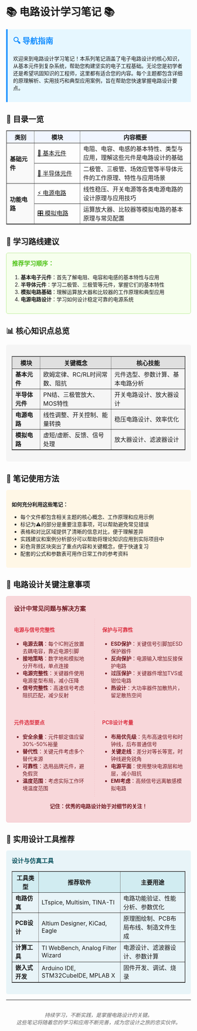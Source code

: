 # 📚 电路设计学习笔记 📚

<div style="background-color: #e6f7ff; border-left: 4px solid #1890ff; padding: 15px; margin-bottom: 20px;">
<h2 style="margin-top: 0; color: #1890ff;">🔍 导航指南</h2>
<p>欢迎来到电路设计学习笔记！本系列笔记涵盖了电子电路设计的核心知识，从基本元件到复杂系统，帮助您构建坚实的电子工程基础。无论您是初学者还是希望巩固知识的工程师，这里都有适合您的内容。每个主题都包含详细的原理解析、实用技巧和典型应用案例，旨在帮助您快速掌握电路设计要点。</p>
</div>

## 📑 目录一览

<table border="1" cellpadding="8" cellspacing="0" style="border-collapse: collapse; width: 100%; margin: 15px 0;">
<tr style="background-color: #f0f5ff;">
  <th width="15%">类别</th>
  <th width="25%">模块</th>
  <th width="60%">内容概要</th>
</tr>
<tr>
  <td rowspan="2" style="background-color: #f9f9f9;"><strong>基础元件</strong></td>
  <td><a href="基本元件.md">📌 基本元件</a></td>
  <td>电阻、电容、电感的基本特性、类型与应用，理解这些元件是电路设计的基础</td>
</tr>
<tr>
  <td><a href="半导体元件.md">🔬 半导体元件</a></td>
  <td>二极管、三极管、场效应管等半导体元件的工作原理、特性与应用场景</td>
</tr>
<tr>
  <td rowspan="2" style="background-color: #f9f9f9;"><strong>功能电路</strong></td>
  <td><a href="电源电路.md">⚡ 电源电路</a></td>
  <td>线性稳压、开关电源等各类电源电路的设计原理与应用技巧</td>
</tr>
<tr>
  <td><a href="模拟电路.md">🎛️ 模拟电路</a></td>
  <td>运算放大器、比较器等模拟电路的基本原理与常见配置</td>
</tr>
</table>

## 🎯 学习路线建议

<div style="background-color: #f6ffed; border: 1px solid #b7eb8f; padding: 15px; border-radius: 5px; margin: 15px 0;">
<h3 style="margin-top: 0; color: #52c41a;">推荐学习顺序：</h3>
<ol>
  <li><strong>基本电子元件</strong>：首先了解电阻、电容和电感的基本特性与应用</li>
  <li><strong>半导体元件</strong>：学习二极管、三极管等元件，掌握它们的基本特性</li>
  <li><strong>模拟电路基础</strong>：理解运算放大器和比较器的工作原理和典型应用</li>
  <li><strong>电源电路设计</strong>：学习如何设计稳定可靠的电源系统</li>
</ol>
</div>

## 📊 核心知识点总览

<div style="background-color: #f5f5f5; padding: 15px; border-radius: 5px; margin: 15px 0;">
<table border="1" cellpadding="6" cellspacing="0" style="border-collapse: collapse; width: 100%;">
<tr style="background-color: #e0e0e0;">
  <th>模块</th>
  <th>关键概念</th>
  <th>核心技能</th>
</tr>
<tr>
  <td><strong>基本元件</strong></td>
  <td>欧姆定律、RC/RL时间常数、阻抗</td>
  <td>元件选型、参数计算、基本电路分析</td>
</tr>
<tr>
  <td><strong>半导体元件</strong></td>
  <td>PN结、三极管放大、MOS特性</td>
  <td>开关电路设计、放大器设计</td>
</tr>
<tr>
  <td><strong>电源电路</strong></td>
  <td>线性调整、开关控制、能量转换</td>
  <td>稳压电路设计、效率优化</td>
</tr>
<tr>
  <td><strong>模拟电路</strong></td>
  <td>虚短/虚断、反馈、信号处理</td>
  <td>放大器设计、滤波器设计</td>
</tr>
</table>
</div>

## 📝 笔记使用方法

<div style="background-color: #fff7e6; padding: 15px; border-radius: 5px; margin: 15px 0;">
<p><strong>如何充分利用这些笔记：</strong></p>
<ul>
  <li>每个文件都包含相关主题的核心概念、工作原理和应用示例</li>
  <li>标记为⚠️的部分是重要注意事项，可以帮助避免常见错误</li>
  <li>表格和对比区域提供了清晰的信息对比，便于理解差异</li>
  <li>实践建议和案例分析部分可以帮助将理论知识应用到实际项目中</li>
  <li>彩色背景区块突出了重点内容和关键概念，便于快速复习</li>
  <li>配套的公式和参数表可用作日常工作的参考资料</li>
</ul>
</div>

## 🚨 电路设计关键注意事项

<div style="background-color: #f8d7da; color: #721c24; border: 1px solid #f5c6cb; padding: 20px; border-radius: 5px; margin: 15px 0;">
<h3 style="margin-top: 0; color: #721c24;">设计中常见问题与解决方案</h3>

<div style="display: grid; grid-template-columns: 1fr 1fr; gap: 20px;">
  <div style="border-right: 1px dashed #f5c6cb; padding-right: 15px;">
    <h4 style="color: #dc3545;">电源与信号完整性</h4>
    <ul>
      <li><strong>电源去耦</strong>：每个IC附近放置去耦电容，靠近电源引脚</li>
      <li><strong>接地策略</strong>：数字地和模拟地分开布线，单点连接</li>
      <li><strong>电源完整性</strong>：关键器件使用电源星型布局，减小压降</li>
      <li><strong>信号完整性</strong>：高速信号考虑阻抗匹配，减少反射</li>
    </ul>
  </div>
  
  <div>
    <h4 style="color: #dc3545;">保护与可靠性</h4>
    <ul>
      <li><strong>ESD保护</strong>：关键信号引脚加ESD保护器件</li>
      <li><strong>反向保护</strong>：电源输入增加反接保护电路</li>
      <li><strong>过压保护</strong>：关键器件增加TVS或钳位电路</li>
      <li><strong>热设计</strong>：大功率器件加散热片，留足散热空间</li>
    </ul>
  </div>
  
  <div style="border-right: 1px dashed #f5c6cb; padding-right: 15px;">
    <h4 style="color: #dc3545;">元件选型要点</h4>
    <ul>
      <li><strong>安全余量</strong>：元件额定值应留30%-50%裕量</li>
      <li><strong>替代性</strong>：关键元件考虑多个替代来源</li>
      <li><strong>可靠性</strong>：选用品牌元件，避免假货</li>
      <li><strong>温度范围</strong>：考虑实际工作环境温度范围</li>
    </ul>
  </div>
  
  <div>
    <h4 style="color: #dc3545;">PCB设计考量</h4>
    <ul>
      <li><strong>布局优先级</strong>：先布高速信号和时钟线，后布普通信号</li>
      <li><strong>关键走线</strong>：差分对等长等宽，时钟线避免锐角</li>
      <li><strong>电源平面</strong>：使用整块电源层和地层，减小阻抗</li>
      <li><strong>EMI考虑</strong>：高频信号远离敏感模拟电路</li>
    </ul>
  </div>
</div>

<p style="text-align: center; font-weight: bold; margin-top: 15px; color: #721c24;">记住：优秀的电路设计始于对细节的关注！</p>
</div>

## 🔧 实用设计工具推荐

<div style="background-color: #e8f4f8; padding: 15px; border-radius: 5px; margin: 15px 0;">
<h3 style="margin-top: 0; color: #0c5460;">设计与仿真工具</h3>
<table border="1" cellpadding="5" cellspacing="0" style="border-collapse: collapse; width: 100%;">
<tr style="background-color: #d1ecf1;">
  <th>工具类型</th>
  <th>推荐软件</th>
  <th>主要用途</th>
</tr>
<tr>
  <td><strong>电路仿真</strong></td>
  <td>LTspice, Multisim, TINA-TI</td>
  <td>电路功能验证、性能分析、参数优化</td>
</tr>
<tr>
  <td><strong>PCB设计</strong></td>
  <td>Altium Designer, KiCad, Eagle</td>
  <td>原理图绘制、PCB布局布线、制造文件生成</td>
</tr>
<tr>
  <td><strong>计算工具</strong></td>
  <td>TI WebBench, Analog Filter Wizard</td>
  <td>电源设计、滤波器设计、参数计算</td>
</tr>
<tr>
  <td><strong>嵌入式开发</strong></td>
  <td>Arduino IDE, STM32CubeIDE, MPLAB X</td>
  <td>固件开发、调试、烧录</td>
</tr>
</table>
</div>

---

<div style="text-align: center; margin-top: 30px; font-style: italic; color: #666;">
持续学习，不断实践，是掌握电路设计的关键。<br>
这些笔记将随着您的学习和应用不断完善，成为您设计之旅的忠实伙伴。
</div> 